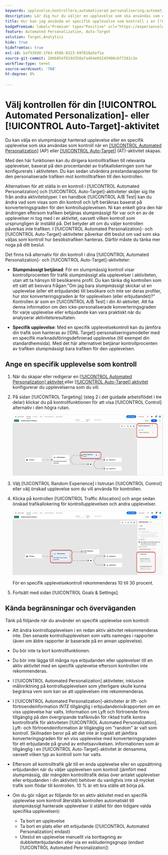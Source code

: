 ```yaml
---
keywords: upplevelse;kontrollera;automatiserad personalisering;automatisk målanpassning
description: Lär dig hur du väljer en upplevelse som ska användas som en kontroll när du skapar en [!UICONTROL Automated Personalization] (AP) eller [!UICONTROL Auto-Target]-aktivitet i  [!DNL Adobe Target].
title: Hur kan jag använda en specifik upplevelse som kontroll i en [!UICONTROL Automated Personalization]-aktivitet?
badgePremium: label="Premium" type="Positive" url="https://experienceleague.adobe.com/docs/target/using/introduction/intro.html?lang=en#premium newtab=true" tooltip="Se vad som ingår i Target Premium."
feature: Automated Personalization, Auto-Target
solution: Target,Analytics
hide: true
hidefromtoc: true
exl-id: baf939d8-1f6d-4586-8323-69f818a5ef1a
source-git-commit: 266b854f819d358afa464e65245900cbf7281c3e
workflow-type: tm+mt
source-wordcount: '768'
ht-degree: 0%

---
```


# Välj kontrollen för din [!UICONTROL Automated Personalization]- eller [!UICONTROL Auto-Target]-aktivitet

Du kan välja en slumpmässigt hanterad upplevelse eller en specifik upplevelse som ska användas som kontroll när en [[!UICONTROL Automated Personalization]](/help/main/c-activities/t-automated-personalization/automated-personalization.md) (AP) eller [[!UICONTROL Auto-Target]](/help/main/c-activities/auto-target/auto-target-to-optimize.md) (AT)-aktivitet skapas.

Med den här funktionen kan du dirigera kontrolltrafiken till relevanta upplevelser, baserat på den procentandel av trafikallokeringen som har konfigurerats i aktiviteten. Du kan sedan utvärdera prestandarapporter för den personaliserade trafiken mot kontrolltrafiken till den kontrollen.

Alternativen för att ställa in en kontroll i [!UICONTROL Automated Personalization] och [!UICONTROL Auto-Target]-aktiviteter skiljer sig lite från andra aktivitetstyper. I en handbok [!UICONTROL A/B Test] kan du ändra vad som visas som din kontroll och lyft beräknas baserat på konverteringsgraden för den kontrollupplevelsen. Ni kan enkelt göra den här ändringen eftersom trafiken betjänas slumpmässigt för var och en av de upplevelser ni tog med i er aktivitet, oavsett vilken kontroll som ursprungligen är inställd på. Det betyder att om du väljer kontrollen påverkas inte trafiken. I [!UICONTROL Automated Personalization]- och [!UICONTROL Auto-Target]-aktiviteter påverkar ditt beslut om vad som ska väljas som kontroll hur besökstrafiken hanteras. Därför måste du tänka mer noga på ditt beslut.

Det finns två alternativ för din kontroll i dina [!UICONTROL Automated Personalization]- och [!UICONTROL Auto-Target]-aktiviteter:

* **Slumpmässigt betjänad**: För en slumpmässig kontroll visar kontrollprocenten för trafik slumpmässigt alla upplevelser i aktiviteten, utan att ta hänsyn till besökarens profil. Du kan tänka dig kontrollen som ett sätt att besvara frågan:&quot;Om jag bara slumpmässigt skickar ut en upplevelse (eller ett erbjudande) till besökare och inte ser deras profiler, hur stor konverteringsgraden är för upplevelsen (eller erbjudandet)?&quot; Kontrollen är som en [!UICONTROL A/B Test] i din AI-aktivitet. Att ha denna information om den icke-personaliserade konverteringsgraden för varje upplevelse eller erbjudande kan vara praktiskt när du analyserar aktivitetsresultaten.

* **Specifik upplevelse**: Med en specifik upplevelsekontroll kan du jämföra din trafik som hanteras av [!DNL Target]-personaliseringsmodeller med en specifik marknadsföringsdefinierad upplevelse (till exempel din standardhemsida). Med det här alternativet betjänar kontrollprocenten av trafiken slumpmässigt bara trafiken för den upplevelsen.

## Ange en specifik upplevelse som kontroll

1. När du skapar eller redigerar en [[!UICONTROL Automated Personalization] aktivitet ](/help/main/c-activities/t-automated-personalization/create-ap-activity.md) eller [[!UICONTROL Auto-Target] aktivitet ](/help/main/c-activities/t-test-ab/t-test-create-ab/ab-audience.md) konfigurerar du upplevelserna som du vill.
1. På sidan [!UICONTROL Targeting] (steg 2 i det guidade arbetsflödet i tre delar) klickar du på kontrollfunktionen för att visa [!UICONTROL Control] alternativ i den högra rutan.

   ![Kontrollpanelen](/help/main/c-activities/t-automated-personalization/assets/control.png)

1. Välj [!UICONTROL Random Experience] i listrutan [!UICONTROL Control] eller välj önskad upplevelse som du vill använda för kontrollen.

1. Klicka på kontrollen [!UICONTROL Traffic Allocation] och ange sedan önskad trafikallokering för kontrollupplevelsen och andra upplevelser.

   ![Trafikallokeringsspår](/help/main/c-activities/t-automated-personalization/assets/traffic-allocation.png)

   För en specifik upplevelsekontroll rekommenderas 10 till 30 procent.

1. Fortsätt med sidan [!UICONTROL Goals & Settings].

## Kända begränsningar och överväganden

Tänk på följande när du använder en specifik upplevelse som kontroll:

* Att ändra kontrollupplevelsen i en redan aktiv aktivitet rekommenderas inte. Den senaste kontrollupplevelsen som valts namnges i rapporter (även om äldre rapporter är baserade på en annan upplevelse).
* Du bör inte ta bort kontrollfunktionen.
* Du bör inte lägga till många nya erbjudanden eller upplevelser till en aktiv aktivitet med en specifik upplevelse eftersom kontrollen inte rekommenderas.
* I [!UICONTROL Automated Personalization] aktiviteter, inklusive målinriktning på kontrollupplevelsen som ytterligare skulle kunna begränsa vem som kan se att upplevelsen inte rekommenderas.
* I [!UICONTROL Automated Personalization]-aktiviteter är lift- och förtroendeinformation *INTE* tillgänglig i erbjudandenivårapporten om en viss upplevelse har valts. Information om Lyft och förtroende finns tillgänglig på den övergripande trafiknivån för riktad trafik kontra kontrolltrafik för aktiviteten [!UICONTROL Automated Personalization]. Lyft- och förtroendeinformation är tillgänglig om &quot;random&quot; är valt som kontroll. Skillnaden beror på att det inte är logiskt att jämföra konverteringsgraden för en viss upplevelse med konverteringsgraden för ett erbjudande på grund av enhetsavvikelsen. Informationen som är tillgänglig i en [!UICONTROL Auto-Target]-aktivitet är densamma, oavsett vilken typ av kontroll som har valts.
* Eftersom all kontrolltrafik går till en enda upplevelse eller en uppsättning erbjudanden när du väljer upplevelsen som kontroll (jämfört med slumpmässig, där mängden kontrolltrafik delas över antalet upplevelser eller erbjudanden i din aktivitet) behöver du vanligtvis inte så mycket trafik som flödar till kontrollen. 10 % är ett bra ställe att börja på.
* Om du gör något av följande för en aktiv aktivitet med en specifik upplevelse som kontroll återställs kontrollen automatiskt till slumpmässigt hanterade upplevelser (i stället för den tidigare valda specifika upplevelsen):

   * Ta bort en upplevelse
   * Ta bort en plats eller ett erbjudande ([!UICONTROL Automated Personalization] endast)
   * Uteslut en upplevelse manuellt via borttagning av dubbletterbjudanden eller via en exkluderingsgrupp (endast [!UICONTROL Automated Personalization])
